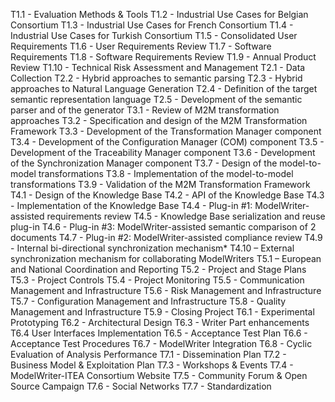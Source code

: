 T1.1 - Evaluation Methods & Tools
T1.2 - Industrial Use Cases for Belgian Consortium
T1.3 - Industrial Use Cases for French Consortium
T1.4 - Industrial Use Cases for Turkish Consortium
T1.5 - Consolidated User Requirements
T1.6 - User Requirements Review
T1.7 - Software Requirements
T1.8 - Software Requirements Review
T1.9 - Annual Product Review
T1.10 - Technical Risk Assessment and Management
T2.1 - Data Collection
T2.2 - Hybrid approaches to semantic parsing
T2.3 - Hybrid approaches to Natural Language Generation
T2.4 - Definition of the target semantic representation language
T2.5 - Development of the semantic parser and of the generator
T3.1 - Review of M2M transformation approaches
T3.2 - Specification and design of the M2M Transformation Framework
T3.3 - Development of the Transformation Manager component
T3.4 - Development of the Configuration Manager (COM) component
T3.5 - Development of the Traceability Manager component
T3.6 - Development of the Synchronization Manager component
T3.7 - Design of the model-to-model transformations
T3.8 - Implementation of the model-to-model transformations
T3.9 - Validation of the M2M Transformation Framework
T4.1 - Design of the Knowledge Base
T4.2 - API of the Knowledge Base
T4.3 - Implementation of the Knowledge Base
T4.4 - Plug-in #1: ModelWriter-assisted requirements review
T4.5 - Knowledge Base serialization and reuse plug-in
T4.6 - Plug-in #3: ModelWriter-assisted semantic comparison of 2 documents
T4.7 - Plug-in #2: ModelWriter-assisted compliance review
T4.9 - Internal bi-directional synchronization mechanism*
T4.10 – External synchronization mechanism for collaborating ModelWriters
T5.1 – European and National Coordination and Reporting
T5.2 - Project and Stage Plans
T5.3 - Project Controls
T5.4 - Project Monitoring
T5.5 - Communication Management and Infrastructure
T5.6 - Risk Management and Infrastructure
T5.7 - Configuration Management and Infrastructure
T5.8 - Quality Management and Infrastructure
T5.9 - Closing Project
T6.1 - Experimental Prototyping
T6.2 - Architectural Design
T6.3 - Writer Part enhancements
T6.4 User Interfaces Implementation
T6.5 - Acceptance Test Plan
T6.6 - Acceptance Test Procedures
T6.7 - ModelWriter Integration
T6.8 - Cyclic Evaluation of Analysis Performance
T7.1 - Dissemination Plan
T7.2 - Business Model & Exploitation Plan
T7.3 - Workshops & Events
T7.4 - ModelWriter-ITEA Consortium Website
T7.5 - Community Forum & Open Source Campaign
T7.6 - Social Networks
T7.7 - Standardization










